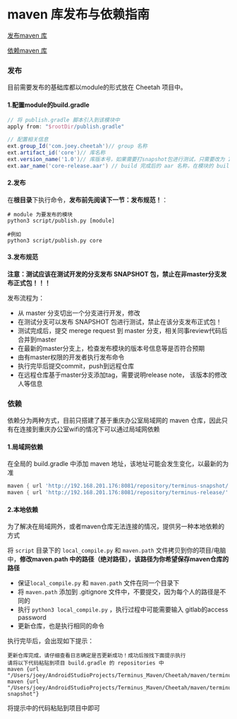 # maven 库发布与依赖指南

[发布maven 库 ](#发布)

[依赖maven 库 ](#依赖)

### 发布

目前需要发布的基础库都以module的形式放在 Cheetah 项目中。

#### 1.配置module的build.gradle

```groovy
// 将 publish.gradle 脚本引入到该模块中
apply from: "$rootDir/publish.gradle"

// 配置相关信息
ext.group_Id('com.joey.cheetah')// group 名称
ext.artifact_id('core')// 库名称
ext.version_name('1.0')// 库版本号，如果需要打snapshot包进行测试，只需要改为 1.0-SNAPSHOT 即可
ext.aar_name('core-release.aar') // build 完成后的 aar 名称，在模块的 build/outputs/aar 中查看
```

#### 2.发布

在**根目录**下执行命令，**发布前先阅读下一节：发布规范！**：

```Shell
# module 为要发布的模块
python3 script/publish.py [module]

#例如
python3 script/publish.py core
```

#### 3.发布规范

**注意：测试应该在测试开发的分支发布 SNAPSHOT 包，禁止在非master分支发布正式包！！！**

发布流程为：

- 从 master 分支切出一个分支进行开发，修改
- 在测试分支可以发布 SNAPSHOT 包进行测试，禁止在该分支发布正式包！
- 测试完成后，提交 merege request 到 master 分支，相关同事review代码后合并到master
- 在最新的master分支上，检查发布模块的版本号信息等是否符合预期
- 由有master权限的开发者执行发布命令
- 执行完毕后提交commit，push到远程仓库
- 在远程仓库基于master分支添加tag，需要说明release note， 该版本的修改人等信息



### 依赖

依赖分为两种方式，目前只搭建了基于重庆办公室局域网的 maven 仓库，因此只有在连接到重庆办公室wifi的情况下可以通过局域网依赖

#### 1.局域网依赖

在全局的 build.gradle 中添加 maven 地址，该地址可能会发生变化，以最新的为准

```groovy
maven { url 'http://192.168.201.176:8081/repository/terminus-snapshot/' }
maven { url 'http://192.168.201.176:8081/repository/terminus-release/' }
```

#### 2.本地依赖

为了解决在局域网外，或者maven仓库无法连接的情况，提供另一种本地依赖的方式

将 `script` 目录下的 `local_compile.py` 和 `maven.path` 文件拷贝到你的项目/电脑中，**修改maven.path 中的路径（绝对路径），该路径为你希望保存maven仓库的路径**

- 保证`local_compile.py` 和 `maven.path` 文件在同一个目录下
- 将 `maven.path` 添加到 .gitignore 文件中，不要提交，因为每个人的路径是不同的
- 执行 `python3 local_compile.py`  ，执行过程中可能需要输入 gitlab的access password
- 更新仓库，也是执行相同的命令

执行完毕后，会出现如下提示：

```
更新仓库完成，请仔细查看日志确定是否更新成功！成功后按找下面提示执行
请将以下代码粘贴到项目 build.gradle 的 repositories 中
maven {url "/Users/joey/AndroidStudioProjects/Terminus_Maven/Cheetah/maven/terminus"}
maven {url "/Users/joey/AndroidStudioProjects/Terminus_Maven/Cheetah/maven/terminus-snapshot"}
```

将提示中的代码粘贴到项目中即可